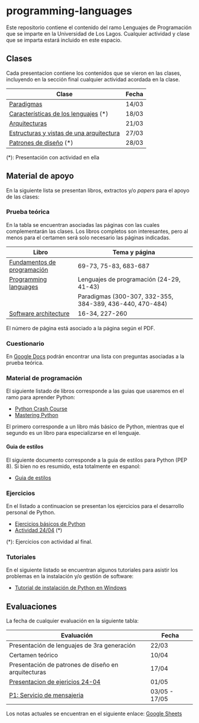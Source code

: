 # programming-languages
Este repositorio contiene el contenido del ramo Lenguajes de Programación que se imparte en la Universidad de Los Lagos. Cualquier actividad y clase que se imparta estará incluido en este espacio.
## Clases
Cada presentacion contiene los contenidos que se vieron en las clases, incluyendo en la sección final cualquier actividad acordada en la clase.

|Clase  |Fecha |
|--|--|
|[Paradigmas](https://drive.google.com/open?id=1Cy_Qh1NQp0Bd3MICATrbR9gr16nzH45uuzov8iE6JQ0) |14/03 |
|[Características de los lenguajes](https://drive.google.com/open?id=1Qd-TpnTqOjXbMPUcaXe8pdV1SWUwG-94XZTj1ENcwdY) (*)|18/03  |
|[Arquitecturas](https://drive.google.com/open?id=1BYzFQf6ryKZh2M4GXiDeiOvZ-VIReI4nwEXl2EW0GvM)|21/03|
|[Estructuras y vistas de una arquitectura](https://drive.google.com/open?id=1IxaWEuzx2lAKWlTJ09tTuptbSsZ3HVo6XhjcEuNQgoo)|27/03|
|[Patrones de diseño](https://drive.google.com/open?id=1b2hqlGvrtrz3gN4s7grU4YYaXOA7Zl20f6WAIz4mNEc) (*)|28/03|

(*): Presentación con actividad en ella
## Material de apoyo
En la siguiente lista se presentan libros, extractos y/o *papers* para el apoyo de las clases:
### Prueba teórica 
En la tabla se encuentran asociadas las páginas con las cuales complementarán las clases. Los libros completos son interesantes, pero al menos para el certamen será solo necesario las páginas indicadas.

| Libro | Tema y página |
|--|--|
| [Fundamentos de programación](https://drive.google.com/open?id=1LWkQp3fYgu85ITHP4lENTxy96QFHTL_V) | 69-73, 75-83, 683-687 |
| [Programming languages](https://drive.google.com/open?id=1Vryer3yL3wL_stWaMqLc_ps-yNeJcPlz) | Lenguajes de programación (24-29, 41-43) |
|  | Paradigmas (300-307, 332-355, 384-389, 436-440, 470-484) |
| [Software architecture](https://drive.google.com/open?id=1occsS8pJk2oW0mJTK_ZC1X19MjAWidLN) | 16-34, 227-260 |

El número de página está asociado a la página según el PDF.
### Cuestionario
En [Google Docs](https://drive.google.com/open?id=1ia5uo2XyNcBHlNoPyXgtmqrTvyI6R179EoPEd1Stl6A) podrán encontrar una lista con preguntas asociadas a la prueba teórica. 
### Material de programación
El siguiente listado de libros corresponde a las guias que usaremos en el ramo para aprender Python:

 - [Python Crash Course](https://drive.google.com/open?id=1jC3bjkyP-tWN1VsQrOR-b-Drsf1X8gTG)
 - [Mastering Python](https://drive.google.com/open?id=1dviuVUd8Bed-NFq3b3fMMkSnVfJxM-V_)

El primero corresponde a un libro más básico de Python, mientras que el segundo es un libro para especializarse en el lenguaje.
#### Guia de estilos
El siguiente documento corresponde a la guia de estilos para Python (PEP 8). Si bien no es resumido, esta totalmente en espanol:

- [Guia de estilos](https://drive.google.com/open?id=1ikZgAh-ziIBDi8Wrqu2as0Gz3_3RCK4I)

### Ejercicios
En el listado a continuacion se presentan los ejercicios para el desarrollo personal de Python. 
- [Ejercicios básicos de Python](https://drive.google.com/open?id=1Hr_qru4lWsjP-fl4GCzqe0WNs2uddNPt2JOrnz3Jeug)
- [Actividad 24/04](https://drive.google.com/open?id=1BfMOfVwqjlMJPZD9ltJ009rL1ydQ0XWCn5ZNPGxFgFw) (*)

(*): Ejercicios con actividad al final.
### Tutoriales
En el siguiente listado se encuentran algunos tutoriales para asistir los problemas en la instalación y/o gestión de software:

- [Tutorial de instalación de Python en Windows](/Tutorial%20Python%20en%20Windows.md)

## Evaluaciones
La fecha de cualquier evaluación en la siguiente tabla:

|Evaluación  |Fecha  |
|--|--|
|Presentación de lenguajes de 3ra generación   |22/03 |
|Certamen teórico |10/04 |
|Presentación de patrones de diseño en arquitecturas|17/04|
|[Presentacion de ejericios 24-04](https://drive.google.com/open?id=1BfMOfVwqjlMJPZD9ltJ009rL1ydQ0XWCn5ZNPGxFgFw)|01/05|
|[P1: Servicio de mensajeria](https://docs.google.com/document/d/1yRBCsji8Ih_ZHla2ll_Xy_mzEcg5wvm2ylVsA9TL8NA/edit?usp=sharing)|03/05 - 17/05|

Los notas actuales se encuentran en el siguiente enlace: [
Google Sheets](https://drive.google.com/open?id=1txo0mY3FapljO3uXGrI1Wce3FmH1ZqM9Idox0ArcanI)
<!--stackedit_data:
eyJoaXN0b3J5IjpbLTE5NTc0NDcyNjcsLTE0NDAzNzA2MzYsLT
QxMDUyNTU2MSw3MzEzNDU5MzYsLTE5MjQyOTY5NTcsLTY4Nzk0
MzM2MSw2MDEyMzU3MCwxMjQ3MTU1MjUzLC04MjUyODYxMzIsLT
ExNzA4NTU4MDEsMTEzOTk0MTM2OSw4NzgzNDIxNjgsLTkwODI0
Mzg2NiwxOTM0NjUxNjMxLDE0NDQ4MjEwMjVdfQ==
-->
